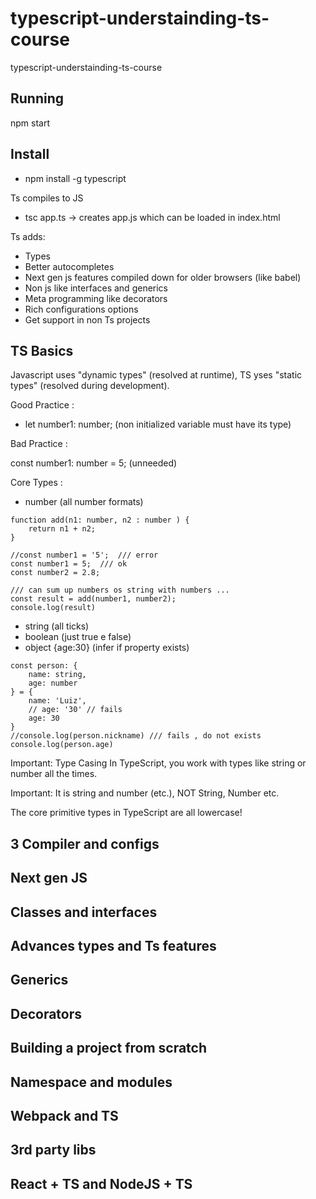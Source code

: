 # typescript-understainding-ts-course

typescript-understainding-ts-course

## Running 

npm start 

## Install 
- npm install -g typescript 

Ts compiles to JS 

- tsc app.ts  -> creates app.js which can be loaded in index.html

Ts adds:  

- Types 
- Better autocompletes 
- Next gen js features compiled down for older browsers (like babel)
- Non js like interfaces and generics 
- Meta programming like decorators 
- Rich configurations options
- Get support in non Ts projects 

## TS Basics 

Javascript uses "dynamic types" (resolved at runtime), TS yses "static types" (resolved during development). 

Good Practice : 

- let number1: number; (non initialized variable must have its type)

Bad Practice : 

const number1: number = 5; (unneeded)

Core Types : 

- number (all number formats)

```Js
function add(n1: number, n2 : number ) { 
    return n1 + n2; 
}

//const number1 = '5';  /// error 
const number1 = 5;  /// ok 
const number2 = 2.8; 

/// can sum up numbers os string with numbers ... 
const result = add(number1, number2); 
console.log(result)

```
- string (all ticks)
- boolean (just true e false) 
- object {age:30} (infer if property exists)
```Js
const person: {
    name: string,
    age: number
} = { 
    name: 'Luiz', 
    // age: '30' // fails 
    age: 30
}
//console.log(person.nickname) /// fails , do not exists 
console.log(person.age)
```

Important: Type Casing
In TypeScript, you work with types like string or number all the times.

Important: It is string and number (etc.), NOT String, Number etc.

The core primitive types in TypeScript are all lowercase!

## 3 Compiler and configs 

## Next gen JS 

## Classes and interfaces 

## Advances types and Ts features 

## Generics 

## Decorators 

## Building a project from scratch 

## Namespace and modules 

## Webpack and TS 

## 3rd party libs 

## React + TS and NodeJS + TS 


